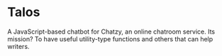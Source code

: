 # Talos
A JavaScript-based chatbot for Chatzy, an online chatroom service. Its mission? To have useful utility-type functions and others that can help writers.
